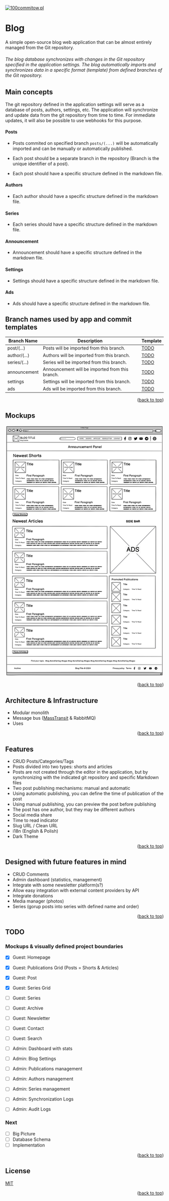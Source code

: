 <a name="readme-top"></a>

[![100commitow.pl](https://img.shields.io/badge/Participant-100commitow.pl-000000)](http://100commitow.pl)

# Blog

A simple open-source blog web application that can be almost entirely managed from the Git repository. 
###### The blog database synchronizes with changes in the Git repository specified in the application settings. The blog automatically imports and synchronizes data in a specific format (template) from defined branches of the Git repository.

## Main concepts

The git repository defined in the application settings will serve as a database of posts, authors, settings, etc. The application will synchronize and update data from the git repository from time to time. For immediate updates, it will also be possible to use webhooks for this purpose.

#### Posts 
* Posts commited on specified branch `posts/(...)` will be automatically imported and can be manually or automatically published.

* Each post should be a separate branch in the repository (Branch is the unique identifier of a post).

* Each post should have a specific structure defined in the markdown file.

#### Authors 

* Each author should have a specific structure defined in the markdown file.

#### Series

* Each series should have a specific structure defined in the markdown file.

#### Announcement

* Announcement should have a specific structure defined in the markdown file.

#### Settings

* Settings should have a specific structure defined in the markdown file.

#### Ads

* Ads should have a specific structure defined in the markdown file.

## Branch names used by app and commit templates

| Branch Name | Description | Template |
| ---------------------------------------------------------------- | ---------- | ----------- |
| post/(...)                                                   | Posts will be imported from this branch.| [TODO](https://github.com/)     |
| author/(...) | Authors will be imported from this branch. | [TODO](https://github.com/)     |
| series/(...) | Series will be imported from this branch. | [TODO](https://github.com/)  |
| announcement | Announcement will be imported from this branch. | [TODO](https://github.com/)  |
| settings                                              | Settings will be imported from this branch. | [TODO](https://github.com/)  |
| ads                                              | Ads will be imported from this branch. | [TODO](https://github.com/)  |



<p align="right">(<a href="#readme-top">back to top</a>)</p>

## Mockups
![Blog home page](docs/images/mockups/homepage/homepage.png?raw=true)

<p align="right">(<a href="#readme-top">back to top</a>)</p>

## Architecture & Infrastructure

- Modular monolith
- Message bus ([MassTransit](https://github.com/MassTransit/MassTransit) & RabbitMQ)
- Uses 

<p align="right">(<a href="#readme-top">back to top</a>)</p>

## Features

- CRUD Posts/Categories/Tags
- Posts divided into two types: shorts and articles
- Posts are not created through the editor in the application, but by synchronizing with the indicated git repository and specific Markdown files
- Two post publishing mechanisms: manual and automatic
- Using automatic publishing, you can define the time of publication of the post
- Using manual publishing, you can preview the post before publishing
- The post has one author, but they may be different authors
- Social media share 
- Time to read indicator
- Slug URL / Clean URL
- i18n (English & Polish)
- Dark Theme

<p align="right">(<a href="#readme-top">back to top</a>)</p>

## Designed with future features in mind

- CRUD Comments
- Admin dashboard (statistics, management)
- Integrate with some newsletter platform(s?)
- Allow easy integration with external content providers by API
- Integrate donations
- Media manager (photos)
- Series (gorup posts into series with defined name and order)

<p align="right">(<a href="#readme-top">back to top</a>)</p>

## TODO

### Mockups & visually defined project boundaries
- [X] Guest: Homepage
- [X] Guest: Publications Grid (Posts = Shorts & Articles)
- [X] Guest: Post
- [X] Guest: Series Grid
- [ ] Guest: Series 
- [ ] Guest: Archive
- [ ] Guest: Newsletter
- [ ] Guest: Contact
- [ ] Guest: Search
- [ ] Admin: Dashboard with stats
- [ ] Admin: Blog Settings
- [ ] Admin: Publications management
- [ ] Admin: Authors management
- [ ] Admin: Series management
- [ ] Admin: Synchronization Logs
- [ ] Admin: Audit Logs


### Next
- [ ] Big Picture
- [ ] Database Schema
- [ ] Implementation

<p align="right">(<a href="#readme-top">back to top</a>)</p>

## License

[MIT](https://choosealicense.com/licenses/mit/)

<p align="right">(<a href="#readme-top">back to top</a>)</p>
